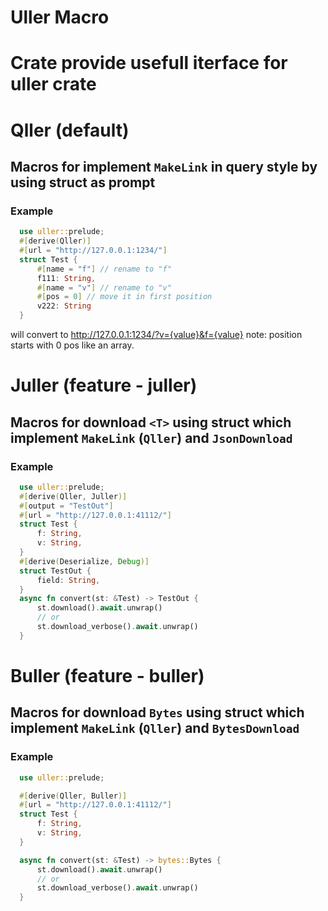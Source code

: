 # Uller Macro

# Crate provide usefull iterface for uller crate

# Qller (default)
## Macros for implement `MakeLink` in query style by using struct as prompt
### Example
```rust
  use uller::prelude;
  #[derive(Qller)]
  #[url = "http://127.0.0.1:1234/"]
  struct Test {
      #[name = "f"] // rename to "f"
      f111: String,
      #[name = "v"] // rename to "v"
      #[pos = 0] // move it in first position
      v222: String
  }
```
will convert to http://127.0.0.1:1234/?v={value}&f={value}
note: position starts with 0 pos like an array.

# Juller (feature - juller)
## Macros for download ``<T>`` using struct which implement `MakeLink` (`Qller`) and `JsonDownload`
### Example
```rust
  use uller::prelude;
  #[derive(Qller, Juller)]
  #[output = "TestOut"]
  #[url = "http://127.0.0.1:41112/"]
  struct Test {
      f: String,
      v: String,
  }
  #[derive(Deserialize, Debug)]
  struct TestOut {
      field: String,
  }
  async fn convert(st: &Test) -> TestOut {
      st.download().await.unwrap()
      // or
      st.download_verbose().await.unwrap()
  }
```

# Buller (feature - buller)
## Macros for download `Bytes` using struct which implement `MakeLink` (`Qller`) and `BytesDownload`
### Example
  ```rust
    use uller::prelude;

    #[derive(Qller, Buller)]
    #[url = "http://127.0.0.1:41112/"]
    struct Test {
        f: String,
        v: String,
    }

    async fn convert(st: &Test) -> bytes::Bytes {
        st.download().await.unwrap()
        // or
        st.download_verbose().await.unwrap()
    }
```
